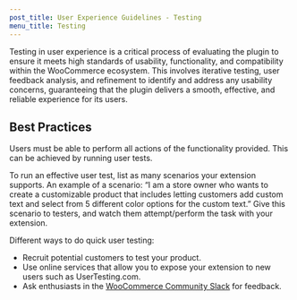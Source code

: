 ```yaml
---
post_title: User Experience Guidelines - Testing
menu_title: Testing
---
```


Testing in user experience is a critical process of evaluating the plugin to ensure it meets high standards of usability, functionality, and compatibility within the WooCommerce ecosystem. This involves iterative testing, user feedback analysis, and refinement to identify and address any usability concerns, guaranteeing that the plugin delivers a smooth, effective, and reliable experience for its users.

## Best Practices

Users must be able to perform all actions of the functionality provided. This can be achieved by running user tests.

To run an effective user test, list as many scenarios your extension supports. An example of a scenario: “I am a store owner who wants to create a customizable product that includes letting customers add custom text and select from 5 different color options for the custom text.” Give this scenario to testers, and watch them attempt/perform the task with your extension.

Different ways to do quick user testing:
- Recruit potential customers to test your product.
- Use online services that allow you to expose your extension to new users such as UserTesting.com.
- Ask enthusiasts in the [WooCommerce Community Slack](https://woocommerce.com/community-slack/) for feedback.